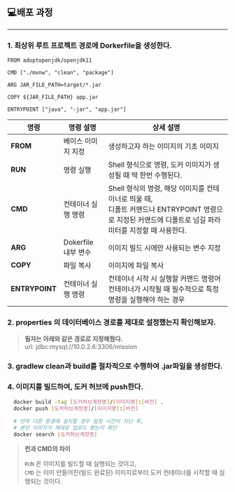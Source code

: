 ## 💻배포 과정

---


### 1. 최상위 루트 프로젝트 경로에 Dorkerfile을 생성한다.
~~~docker
FROM adoptopenjdk/openjdk11 

CMD ["./mvnw", "clean", "package"]

ARG JAR_FILE_PATH=target/*.jar

COPY ${JAR_FILE_PATH} app.jar

ENTRYPOINT ["java", "-jar", "app.jar"]
~~~

| 명령               | 명령 설명           | 상세 설명                                                                                             |
|------------------|-----------------|---------------------------------------------------------------------------------------------------|
| **FROM**         | 베이스 이미지 지정      | 생성하고자 하는 이미지의 기초 이미지                                                                              |
| **RUN**          | 명령 실행           | Shell 형식으로 명령, 도커 이미지가 생성될 때 딱 한번 수행된다.                                                           
| **CMD**          | 컨테이너 실행 명령     | Shell 형식의 명령, 해당 이미지를 컨테이너로 띄울 때, <br>디폴트 커맨드나 ENTRYPOINT 명령으로 지정된 커맨드에 디폴트로 넘길 파라미터를 지정할 때 사용한다. 
| **ARG**          | Dokerfile 내부 변수 | 이미지 빌드 시에만 사용되는 변수 지정                                                                             
| **COPY**         | 파일 복사           | 이미지에 파일 복사                                                                                        
| **ENTRYPOINT**   | 컨테이너 실행 명령      | 컨테이너 시작 시 실행할 커맨드 명령어 <br>  컨테이너가 시작될 때 필수적으로 특정 명령을 실행해야 하는 경우                                                                       |


### 2. properties 의 데이터베이스 경로를 제대로 설정했는지 확인해보자.
> **필자는 아래와 같은 경로로 지정해줬다.**  
> url: jdbc:mysql://10.0.2.6:3306/mission 

### 3. gradlew clean과 build를 절차적으로 수행하여  .jar파일을 생성한다.

### 4. 이미지를 빌드하여, 도커 허브에 push한다.
~~~bash
  docker build -tag [도커허브계정명]/[이미지명]:[버전] .
  docker push [도커허브계정명]/[이미지명]:[버전]
  
  # 만약 다른 환경에 설치할 경우 일정 시간이 지난 후, 
  # 본인 이미지가 제대로 업로드 됐는지 확인
  docker search [도커허브계정명]
~~~
> **런과 CMD의 차이**
> 
> `RUN` 은 이미지를 빌드할 때 실행되는 것이고,  
> `CMD` 는 이미 만들어진(빌드 완료된) 이미지로부터 도커 컨테이너를 시작할 때 실행되는 것이다.
